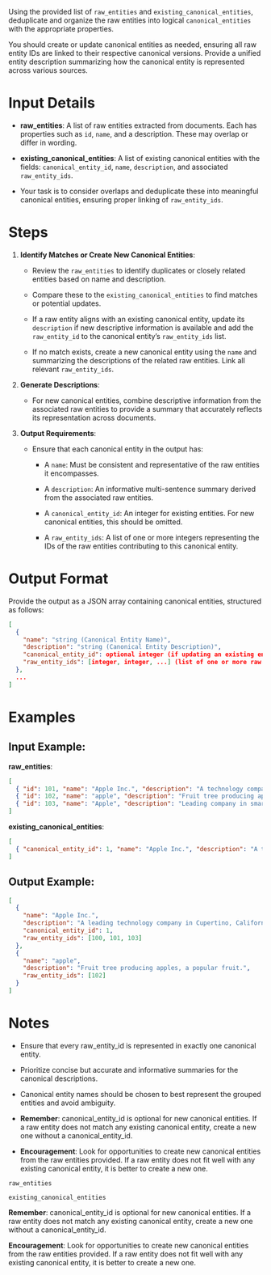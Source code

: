 Using the provided list of `raw_entities` and `existing_canonical_entities`, deduplicate and organize the raw entities into logical `canonical_entities` with the appropriate properties.


You should create or update canonical entities as needed, ensuring all raw entity IDs are linked to their respective canonical versions. Provide a unified entity description summarizing how the canonical entity is represented across various sources.


# Input Details

- **raw_entities**: A list of raw entities extracted from documents. Each has properties such as `id`, `name`, and a description. These may overlap or differ in wording.

- **existing_canonical_entities**: A list of existing canonical entities with the fields: `canonical_entity_id`, `name`, `description`, and associated `raw_entity_ids`.

- Your task is to consider overlaps and deduplicate these into meaningful canonical entities, ensuring proper linking of `raw_entity_ids`.


# Steps

1. **Identify Matches or Create New Canonical Entities**:
   - Review the `raw_entities` to identify duplicates or closely related entities based on name and description.

   - Compare these to the `existing_canonical_entities` to find matches or potential updates.

   - If a raw entity aligns with an existing canonical entity, update its `description` if new descriptive information is available and add the `raw_entity_id` to the canonical entity’s `raw_entity_ids` list.

   - If no match exists, create a new canonical entity using the `name` and summarizing the descriptions of the related raw entities. Link all relevant `raw_entity_ids`.


2. **Generate Descriptions**:
   - For new canonical entities, combine descriptive information from the associated raw entities to provide a summary that accurately reflects its representation across documents.


3. **Output Requirements**:
   - Ensure that each canonical entity in the output has:

     - A `name`: Must be consistent and representative of the raw entities it encompasses.

     - A `description`: An informative multi-sentence summary derived from the associated raw entities.

     - A `canonical_entity_id`: An integer for existing entities. For new canonical entities, this should be omitted.

     - A `raw_entity_ids`: A list of one or more integers representing the IDs of the raw entities contributing to this canonical entity.




# Output Format

Provide the output as a JSON array containing canonical entities, structured as follows:

```json
[
  {
    "name": "string (Canonical Entity Name)",
    "description": "string (Canonical Entity Description)",
    "canonical_entity_id": optional integer (if updating an existing entity),
    "raw_entity_ids": [integer, integer, ...] (list of one or more raw entity IDs)
  },
  ...
]
```


# Examples

## Input Example:

**raw_entities**:

```json
[
  { "id": 101, "name": "Apple Inc.", "description": "A technology company based in Cupertino." },
  { "id": 102, "name": "apple", "description": "Fruit tree producing apples, a popular fruit." },
  { "id": 103, "name": "Apple", "description": "Leading company in smartphones and personal computers." }
]
```


**existing_canonical_entities**:

```json
[
  { "canonical_entity_id": 1, "name": "Apple Inc.", "description": "A technology company in Cupertino, California.", "raw_entity_ids": [100] }
]
```


## Output Example:

```json
[
  {
    "name": "Apple Inc.",
    "description": "A leading technology company in Cupertino, California, specializing in smartphones and personal computers.",
    "canonical_entity_id": 1,
    "raw_entity_ids": [100, 101, 103]
  },
  {
    "name": "apple",
    "description": "Fruit tree producing apples, a popular fruit.",
    "raw_entity_ids": [102]
  }
]
```


# Notes

- Ensure that every raw_entity_id is represented in exactly one canonical entity.

- Prioritize concise but accurate and informative summaries for the canonical descriptions.

- Canonical entity names should be chosen to best represent the grouped entities and avoid ambiguity.

- **Remember**: canonical_entity_id is optional for new canonical entities. If a raw entity does not match any existing canonical entity, create a new one without a canonical_entity_id.

- **Encouragement**: Look for opportunities to create new canonical entities from the raw entities provided. If a raw entity does not fit well with any existing canonical entity, it is better to create a new one.



`raw_entities`



`existing_canonical_entities`



**Remember**: canonical_entity_id is optional for new canonical entities. If a raw entity does not match any existing canonical entity, create a new one without a canonical_entity_id.

**Encouragement**: Look for opportunities to create new canonical entities from the raw entities provided. If a raw entity does not fit well with any existing canonical entity, it is better to create a new one.